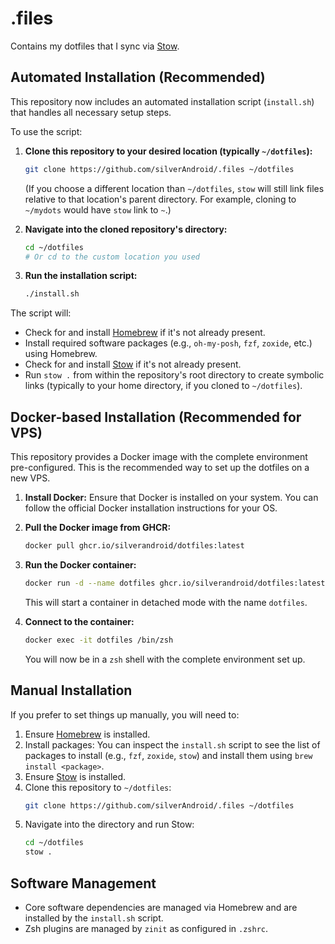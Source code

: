 # .files

Contains my dotfiles that I sync via [Stow](https://www.gnu.org/software/stow/).

## Automated Installation (Recommended)

This repository now includes an automated installation script (`install.sh`) that handles all necessary setup steps.

To use the script:

1.  **Clone this repository to your desired location (typically `~/dotfiles`):**
    ```bash
    git clone https://github.com/silverAndroid/.files ~/dotfiles
    ```
    (If you choose a different location than `~/dotfiles`, `stow` will still link files relative to that location's parent directory. For example, cloning to `~/mydots` would have `stow` link to `~`.)

2.  **Navigate into the cloned repository's directory:**
    ```bash
    cd ~/dotfiles 
    # Or cd to the custom location you used
    ```

3.  **Run the installation script:**
    ```bash
    ./install.sh
    ```

The script will:
*   Check for and install [Homebrew](https://brew.sh/) if it's not already present.
*   Install required software packages (e.g., `oh-my-posh`, `fzf`, `zoxide`, etc.) using Homebrew.
*   Check for and install [Stow](https://www.gnu.org/software/stow/) if it's not already present.
*   Run `stow .` from within the repository's root directory to create symbolic links (typically to your home directory, if you cloned to `~/dotfiles`).

## Docker-based Installation (Recommended for VPS)

This repository provides a Docker image with the complete environment pre-configured. This is the recommended way to set up the dotfiles on a new VPS.

1.  **Install Docker:**
    Ensure that Docker is installed on your system. You can follow the official Docker installation instructions for your OS.

2.  **Pull the Docker image from GHCR:**
    ```bash
    docker pull ghcr.io/silverandroid/dotfiles:latest
    ```

3.  **Run the Docker container:**
    ```bash
    docker run -d --name dotfiles ghcr.io/silverandroid/dotfiles:latest
    ```
    This will start a container in detached mode with the name `dotfiles`.

4.  **Connect to the container:**
    ```bash
    docker exec -it dotfiles /bin/zsh
    ```
    You will now be in a `zsh` shell with the complete environment set up.

## Manual Installation

If you prefer to set things up manually, you will need to:

1.  Ensure [Homebrew](https://brew.sh/) is installed.
2.  Install packages: You can inspect the `install.sh` script to see the list of packages to install (e.g., `fzf`, `zoxide`, `stow`) and install them using `brew install <package>`.
3.  Ensure [Stow](https://www.gnu.org/software/stow/) is installed.
4.  Clone this repository to `~/dotfiles`:
    ```bash
    git clone https://github.com/silverAndroid/.files ~/dotfiles
    ```
5.  Navigate into the directory and run Stow:
    ```bash
    cd ~/dotfiles
    stow .
    ```

## Software Management

*   Core software dependencies are managed via Homebrew and are installed by the `install.sh` script.
*   Zsh plugins are managed by `zinit` as configured in `.zshrc`.
